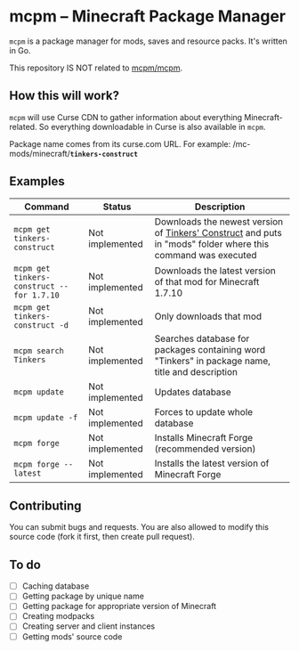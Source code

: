 # mcpm – Minecraft Package Manager
`mcpm` is a package manager for mods, saves and resource packs. It's written in Go.

This repository IS NOT related to [mcpm/mcpm](https://github.com/mcpm/mcpm).

## How this will work?
`mcpm` will use Curse CDN to gather information about everything Minecraft-related. So everything downloadable in Curse is also available in `mcpm`.

Package name comes from its curse.com URL. For example: /mc-mods/minecraft/**`tinkers-construct`**

## Examples
Command | Status | Description
--------|--------|------------
`mcpm get tinkers-construct` | Not implemented | Downloads the newest version of [Tinkers' Construct](http://www.curse.com/mc-mods/minecraft/tinkers-construct) and puts in "mods" folder where this command was executed
`mcpm get tinkers-construct --for 1.7.10` | Not implemented | Downloads the latest version of that mod for Minecraft 1.7.10
`mcpm get tinkers-construct -d` | Not implemented | Only downloads that mod
`mcpm search Tinkers` | Not implemented | Searches database for packages containing word "Tinkers" in package name, title and description
`mcpm update` | Not implemented | Updates database
`mcpm update -f` | Not implemented | Forces to update whole database
`mcpm forge` | Not implemented | Installs Minecraft Forge (recommended version)
`mcpm forge --latest` | Not implemented | Installs the latest version of Minecraft Forge

## Contributing
You can submit bugs and requests. You are also allowed to modify this source code (fork it first, then create pull request).

## To do
- [ ] Caching database
- [ ] Getting package by unique name
- [ ] Getting package for appropriate version of Minecraft
- [ ] Creating modpacks
- [ ] Creating server and client instances
- [ ] Getting mods' source code
